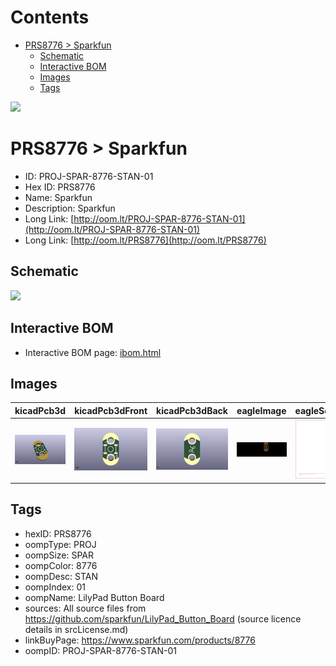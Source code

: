 



Contents
========

* [PRS8776 > Sparkfun](#prs8776--sparkfun)
	* [Schematic](#schematic)
	* [Interactive BOM](#interactive-bom)
	* [Images](#images)
	* [Tags](#tags)
  
![][im]
# PRS8776 > Sparkfun

- ID: PROJ-SPAR-8776-STAN-01
- Hex ID: PRS8776
- Name: Sparkfun
- Description: Sparkfun
- Long Link: [http://oom.lt/PROJ-SPAR-8776-STAN-01](http://oom.lt/PROJ-SPAR-8776-STAN-01)
- Long Link: [http://oom.lt/PRS8776](http://oom.lt/PRS8776)

## Schematic
  
![][schem]
## Interactive BOM

- Interactive BOM page: [ibom.html](https://htmlpreview.github.io/?https://github.com/oomlout/oomlout_OOMP_projects/blob/main/PROJ-SPAR-8776-STAN-01/kicad/bom/ibom.html)

## Images
  
  

|kicadPcb3d|kicadPcb3dFront|kicadPcb3dBack|eagleImage|eagleSchemImage|
| :---: | :---: | :---: | :---: | :---: |
|[![kicadPcb3d](kicadPcb3d_140.png)](kicadPcb3d.png)|[![kicadPcb3dFront](kicadPcb3dFront_140.png)](kicadPcb3dFront.png)|[![kicadPcb3dBack](kicadPcb3dBack_140.png)](kicadPcb3dBack.png)|[![eagleImage](eagleImage_140.png)](eagleImage.png)|[![eagleSchemImage](eagleSchemImage_140.png)](eagleSchemImage.png)|

## Tags

- hexID: PRS8776
- oompType: PROJ
- oompSize: SPAR
- oompColor: 8776
- oompDesc: STAN
- oompIndex: 01
- oompName: LilyPad Button Board
- sources: All source files from https://github.com/sparkfun/LilyPad_Button_Board (source licence details in srcLicense.md)
- linkBuyPage: https://www.sparkfun.com/products/8776
- oompID: PROJ-SPAR-8776-STAN-01



[im]: kicadPcb3d_450.png
[schem]: eagleSchemImage.png
